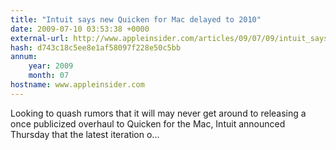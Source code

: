 ```yaml
---
title: "Intuit says new Quicken for Mac delayed to 2010"
date: 2009-07-10 03:53:38 +0000
external-url: http://www.appleinsider.com/articles/09/07/09/intuit_says_new_quicken_for_mac_delayed_to_2010.html
hash: d743c18c5ee8e1af58097f228e50c5bb
annum:
    year: 2009
    month: 07
hostname: www.appleinsider.com
---
```


Looking to quash rumors that it will may never get around to releasing a once publicized overhaul to Quicken for the Mac, Intuit announced Thursday that the latest iteration o...
